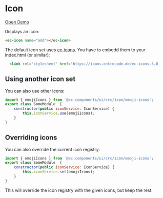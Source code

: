 # Icon

[Open Demo](https://components.entrecode.de/ui/icons?e=1)

Displays an icon:

```html
<ec-icon name="add"></ec-icon>
```

The default icon set uses [ec-icons](https://icons.entrecode.de/). You have to embedd them to your index.html (or similar):

```html
  <link rel="stylesheet" href="https://icons.entrecode.de/ec-icons-3.0.0.min.css" />
```

## Using another icon set

You can also use other icons:

```js
import { emojiIcons } from '@ec.components/ui/src/icon/emoji-icons';
export class SomeModule  {
    constructor(public iconService: IconService) {
        this.iconService.use(emojiIcons);
    }
}
```

## Overriding icons

You can also override the current icon registry:

```js
import { emojiIcons } from '@ec.components/ui/src/icon/emoji-icons';
export class SomeModule  {
    constructor(public iconService: IconService) {
        this.iconService.set(emojiIcons);
    }
}
```

This will override the icon registry with the given icons, but keep the rest.